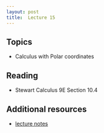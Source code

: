 ```yaml
---
layout: post
title:  Lecture 15
---
```


## Topics

* Calculus with Polar coordinates


## Reading

* Stewart Calculus 9E Section 10.4

## Additional resources

* <a href="https://wcasper.github.io/math150Bsummer2023/extras/lecture15notes.pdf">lecture notes</a>


